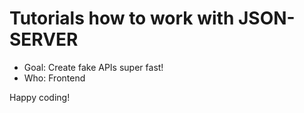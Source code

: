 # Tutorials how to work with JSON-SERVER

- Goal: Create fake APIs super fast!
- Who: Frontend

Happy coding!
